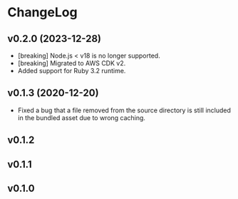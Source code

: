# ChangeLog

## v0.2.0 (2023-12-28)
- [breaking] Node.js < v18 is no longer supported.
- [breaking] Migrated to AWS CDK v2.
- Added support for Ruby 3.2 runtime.

## v0.1.3 (2020-12-20)

- Fixed a bug that a file removed from the source directory is still included in the bundled asset due to wrong caching.

## v0.1.2

## v0.1.1

## v0.1.0
